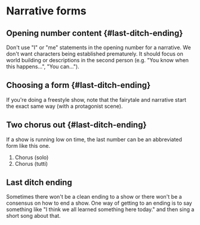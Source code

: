 # Narrative forms

## Opening number content {#last-ditch-ending}

Don't use "I" or "me" statements in the opening number for a narrative. We don't want characters being established prematurely. It should focus on world building or descriptions in the second person \(e.g. "You know when this happens...", "You can..."\).

## Choosing a form {#last-ditch-ending}

If you're doing a freestyle show, note that the fairytale and narrative start the exact same way \(with a protagonist scene\).

## Two chorus out {#last-ditch-ending}

If a show is running low on time, the last number can be an abbreviated form like this one.

1. Chorus \(solo\)
2. Chorus \(tutti\)

## Last ditch ending

Sometimes there won't be a clean ending to a show or there won't be a consensus on how to end a show. One way of getting to an ending is to say something like "I think we all learned something here today." and then sing a short song about that.

